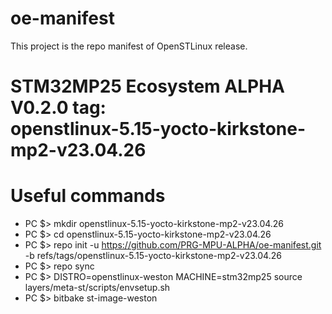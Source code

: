 # oe-manifest
This project is the repo manifest of OpenSTLinux release.
# STM32MP25 Ecosystem ALPHA V0.2.0 tag: <br>openstlinux-5.15-yocto-kirkstone-mp2-v23.04.26

# Useful commands
* PC $> mkdir openstlinux-5.15-yocto-kirkstone-mp2-v23.04.26
* PC $> cd openstlinux-5.15-yocto-kirkstone-mp2-v23.04.26
* PC $> repo init -u https://github.com/PRG-MPU-ALPHA/oe-manifest.git -b refs/tags/openstlinux-5.15-yocto-kirkstone-mp2-v23.04.26
* PC $> repo sync
* PC $> DISTRO=openstlinux-weston MACHINE=stm32mp25 source layers/meta-st/scripts/envsetup.sh
* PC $> bitbake st-image-weston

